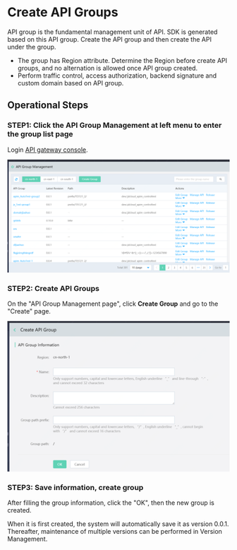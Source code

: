 # Create API Groups

API group is the fundamental management unit of API. SDK is generated based on this API group. Create the API group and then create the API under the group.
- The group has Region attribute. Determine the Region before create API groups, and no alternation is allowed once API group created.
- Perform traffic control, access authorization, backend signature and custom domain based on API group.


## Operational Steps
### STEP1: Click the **API Group Management** at left menu to enter the group list page
Login [API gateway console](https://apigateway-console.jdcloud.com/apiGroupList).

 ![API Group Management](../../../../../image/Internet-Middleware/API-Gateway/apigroup-1.png)
 
 
 ### STEP2: Create API Groups
 On the "API Group Management page", click **Create Group** and go to the "Create" page.

![Create group](../../../../../image/Internet-Middleware/API-Gateway/apigroup-addgroup.png)
    
 ### STEP3: Save information, create group   
After filling the group information, click the "OK", then the new group is created.

When it is first created, the system will automatically save it as version 0.0.1. Thereafter, maintenance of multiple versions can be performed in Version Management.

